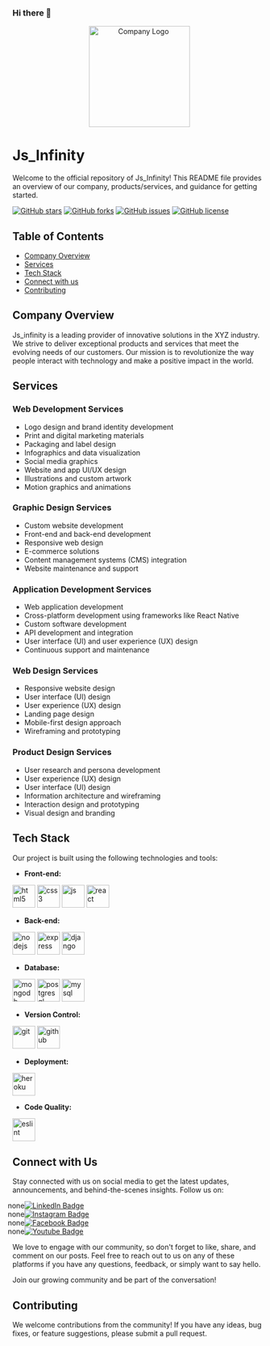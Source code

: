 ### Hi there 👋
<p align="center">
  <img src="logo.png" alt="Company Logo" width="200">
</p>

# Js_Infinity

Welcome to the official repository of Js_Infinity! This README file provides an overview of our company, products/services, and guidance for getting started.

[![GitHub stars](https://img.shields.io/github/stars/your-username/your-repository.svg?style=social)](https://github.com/your-username/your-repository/stargazers)
[![GitHub forks](https://img.shields.io/github/forks/your-username/your-repository.svg?style=social)](https://github.com/your-username/your-repository/network/members)
[![GitHub issues](https://img.shields.io/github/issues/your-username/your-repository.svg)](https://github.com/your-username/your-repository/issues)
[![GitHub license](https://img.shields.io/github/license/your-username/your-repository.svg)](https://github.com/your-username/your-repository/blob/main/LICENSE)

## Table of Contents
- [Company Overview](#company-overview)
- [Services](#services)
- [Tech Stack](#tech-stack)
- [Connect with us](#connect-with-us)
- [Contributing](#contributing)

## Company Overview
Js_infinity is a leading provider of innovative solutions in the XYZ industry. We strive to deliver exceptional products and services that meet the evolving needs of our customers. Our mission is to revolutionize the way people interact with technology and make a positive impact in the world.

## Services
### Web Development Services
- Logo design and brand identity development
- Print and digital marketing materials
- Packaging and label design
- Infographics and data visualization
- Social media graphics
- Website and app UI/UX design
- Illustrations and custom artwork
- Motion graphics and animations

### Graphic Design Services
- Custom website development
- Front-end and back-end development
- Responsive web design
- E-commerce solutions
- Content management systems (CMS) integration
- Website maintenance and support

### Application Development Services
- Web application development
- Cross-platform development using frameworks like React Native
- Custom software development
- API development and integration
- User interface (UI) and user experience (UX) design
- Continuous support and maintenance

### Web Design Services
- Responsive website design
- User interface (UI) design
- User experience (UX) design
- Landing page design
- Mobile-first design approach
- Wireframing and prototyping

### Product Design Services
- User research and persona development
- User experience (UX) design
- User interface (UI) design
- Information architecture and wireframing
- Interaction design and prototyping
- Visual design and branding

## Tech Stack

Our project is built using the following technologies and tools:

- **Front-end:** 
 <p align="left">
<img src="https://cdn.jsdelivr.net/gh/devicons/devicon/icons/html5/html5-original.svg" alt="html5" width="45" height="45"/>
<img src="https://cdn.jsdelivr.net/gh/devicons/devicon/icons/css3/css3-original.svg" alt="css3" width="45" height="45"/>
<img src="https://cdn.jsdelivr.net/gh/devicons/devicon/icons/javascript/javascript-original.svg" alt="js" width="45" height="45"/>
  <img src="https://cdn.jsdelivr.net/gh/devicons/devicon/icons/react/react-original.svg" alt="react" width="45" height="45"/>
</p>

- **Back-end:** 
 <p align="left">
<img src="https://cdn.jsdelivr.net/gh/devicons/devicon/icons/nodejs/nodejs-original.svg" alt="nodejs" width="45" height="45"/>
<img src="https://cdn.jsdelivr.net/gh/devicons/devicon/icons/express/express-original.svg" alt="express" width="45" height="45"/>
<img src="https://cdn.jsdelivr.net/gh/devicons/devicon/icons/django/django-plain.svg" alt="django" width="45" height="45"/>
</p>

- **Database:** 
<p align="left">
  <img src="https://cdn.jsdelivr.net/gh/devicons/devicon/icons/mongodb/mongodb-original.svg" alt="mongodb" width="45" height="45"/>
  <img src="https://cdn.jsdelivr.net/gh/devicons/devicon/icons/postgresql/postgresql-original.svg" alt="postgresql" width="45" height="45"/>
  <img src="https://cdn.jsdelivr.net/gh/devicons/devicon/icons/mysql/mysql-original.svg" alt="mysql" width="45" height="45"/>
</p>

- **Version Control:** 
 <p align="left">
  <img src="https://cdn.jsdelivr.net/gh/devicons/devicon/icons/git/git-original.svg" alt="git" width="45" height="45"/>
  <img src="https://cdn.jsdelivr.net/gh/devicons/devicon/icons/github/github-original.svg" alt="github" width="45" height="45"/>
</p>

- **Deployment:** 
 <p align="left">
<img src="https://cdn.jsdelivr.net/gh/devicons/devicon/icons/heroku/heroku-original.svg" alt="heroku" width="45" height="45"/>
</p>

- **Code Quality:** 
   <p align="left">
<img src="https://cdn.jsdelivr.net/gh/devicons/devicon/icons/eslint/eslint-original.svg" alt="eslint" width="45" height="45"/>
</p>



## Connect with Us

Stay connected with us on social media to get the latest updates, announcements, and behind-the-scenes insights. Follow us on:

<ul style="list-style-type: 'none";>
  <li>
    <a href="[your-linkedin-URL](https://www.linkedin.com/company/js-infinity/)">
    <img src="https://img.shields.io/badge/LinkedIn-blue?style=for-the-badge&logo=linkedin&logoColor=white" alt="LinkedIn Badge"/>
  </a>
  </li>
  <li>
    <a href="https://www.instagram.com/infinity__js/?igshid=MzNlNGNkZWQ4Mg%3D%3D">
    <img src="https://img.shields.io/badge/Instagram-orange?style=for-the-badge&logo=instagram&logoColor=white" alt="Instagram Badge"/>
  </a>
  </li>
  <li>
    <a href="https://www.facebook.com/people/Js_Infinity/100093136171295/?mibextid=ZbWKwL">
    <img src="https://img.shields.io/badge/Facebook-deepblue?style=for-the-badge&logo=facebook&logoColor=white" alt="Facebook Badge"/>
  </a>
  </li>
  <li>
    <a href="https://www.youtube.com/@infinty_js">
    <img src="https://img.shields.io/badge/Youtube-red?style=for-the-badge&logo=youtube&logoColor=white" alt="Youtube Badge"/>
  </a>
  </li>
</ul>

We love to engage with our community, so don't forget to like, share, and comment on our posts. Feel free to reach out to us on any of these platforms if you have any questions, feedback, or simply want to say hello.

Join our growing community and be part of the conversation!



## Contributing
We welcome contributions from the community! If you have any ideas, bug fixes, or feature suggestions, please submit a pull request.

